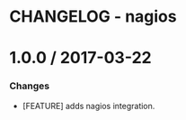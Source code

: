 # CHANGELOG - nagios

1.0.0 / 2017-03-22
==================

### Changes

* [FEATURE] adds nagios integration.
